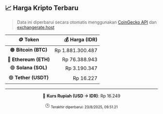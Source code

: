 

<!-- HARGA_KRIPTO -->
## 📈 Harga Kripto Terbaru

> Data ini diperbarui secara otomatis menggunakan [CoinGecko API](https://www.coingecko.com/) dan [exchangerate.host](https://exchangerate.host/)

<div align="center">

| 🪙 Token | 💰 Harga (IDR) |
|:------:|---------------:|
| 🟠 **Bitcoin (BTC)**   | Rp 1.881.300.487 |
| 🔵 **Ethereum (ETH)**  | Rp 76.388.943 |
| 🟣 **Solana (SOL)**    | Rp 3.190.347 |
| 🟢 **Tether (USDT)**   | Rp 16.227 |

---

💱 **Kurs Rupiah (USD → IDR)**: Rp 16.249

🕒 <sub>Terakhir diperbarui: 23/8/2025, 09.51.21</sub>

</div>
<!-- /HARGA_KRIPTO -->